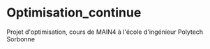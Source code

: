 # Optimisation_continue

Projet d'optimisation, cours de MAIN4 à l'école d'ingénieur Polytech Sorbonne

